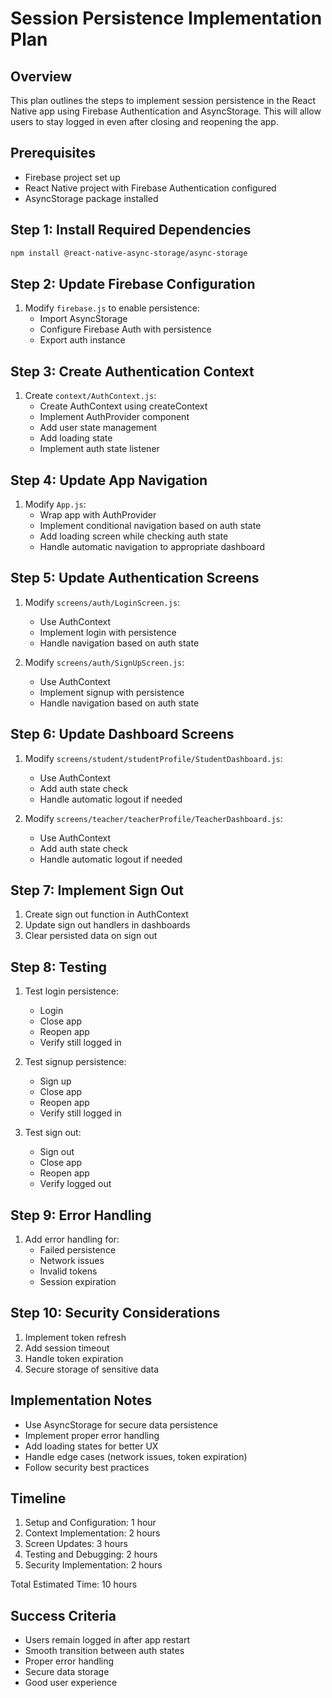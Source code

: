# Session Persistence Implementation Plan

## Overview
This plan outlines the steps to implement session persistence in the React Native app using Firebase Authentication and AsyncStorage. This will allow users to stay logged in even after closing and reopening the app.

## Prerequisites
- Firebase project set up
- React Native project with Firebase Authentication configured
- AsyncStorage package installed

## Step 1: Install Required Dependencies
```bash
npm install @react-native-async-storage/async-storage
```

## Step 2: Update Firebase Configuration
1. Modify `firebase.js` to enable persistence:
   - Import AsyncStorage
   - Configure Firebase Auth with persistence
   - Export auth instance

## Step 3: Create Authentication Context
1. Create `context/AuthContext.js`:
   - Create AuthContext using createContext
   - Implement AuthProvider component
   - Add user state management
   - Add loading state
   - Implement auth state listener

## Step 4: Update App Navigation
1. Modify `App.js`:
   - Wrap app with AuthProvider
   - Implement conditional navigation based on auth state
   - Add loading screen while checking auth state
   - Handle automatic navigation to appropriate dashboard

## Step 5: Update Authentication Screens
1. Modify `screens/auth/LoginScreen.js`:
   - Use AuthContext
   - Implement login with persistence
   - Handle navigation based on auth state

2. Modify `screens/auth/SignUpScreen.js`:
   - Use AuthContext
   - Implement signup with persistence
   - Handle navigation based on auth state

## Step 6: Update Dashboard Screens
1. Modify `screens/student/studentProfile/StudentDashboard.js`:
   - Use AuthContext
   - Add auth state check
   - Handle automatic logout if needed

2. Modify `screens/teacher/teacherProfile/TeacherDashboard.js`:
   - Use AuthContext
   - Add auth state check
   - Handle automatic logout if needed

## Step 7: Implement Sign Out
1. Create sign out function in AuthContext
2. Update sign out handlers in dashboards
3. Clear persisted data on sign out

## Step 8: Testing
1. Test login persistence:
   - Login
   - Close app
   - Reopen app
   - Verify still logged in

2. Test signup persistence:
   - Sign up
   - Close app
   - Reopen app
   - Verify still logged in

3. Test sign out:
   - Sign out
   - Close app
   - Reopen app
   - Verify logged out

## Step 9: Error Handling
1. Add error handling for:
   - Failed persistence
   - Network issues
   - Invalid tokens
   - Session expiration

## Step 10: Security Considerations
1. Implement token refresh
2. Add session timeout
3. Handle token expiration
4. Secure storage of sensitive data

## Implementation Notes
- Use AsyncStorage for secure data persistence
- Implement proper error handling
- Add loading states for better UX
- Handle edge cases (network issues, token expiration)
- Follow security best practices

## Timeline
1. Setup and Configuration: 1 hour
2. Context Implementation: 2 hours
3. Screen Updates: 3 hours
4. Testing and Debugging: 2 hours
5. Security Implementation: 2 hours

Total Estimated Time: 10 hours

## Success Criteria
- Users remain logged in after app restart
- Smooth transition between auth states
- Proper error handling
- Secure data storage
- Good user experience 